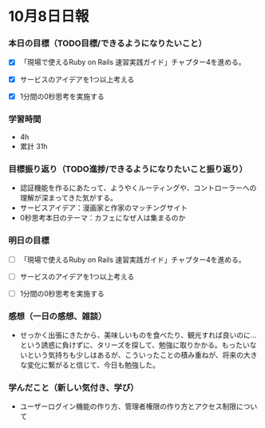 # 10月8日日報

### **本日の目標（TODO目標/できるようになりたいこと）**
* [x] 「現場で使えるRuby on Rails 速習実践ガイド」チャプター4を進める。
* [x] サービスのアイデアを1つ以上考える
* [x] 1分間の0秒思考を実施する


### **学習時間**
* 4h
* 累計 31h

### **目標振り返り（TODO進捗/できるようになりたいこと振り返り）**
* 認証機能を作るにあたって、ようやくルーティングや、コントローラーへの理解が深まってきた気がする。
* サービスアイデア：漫画家と作家のマッチングサイト
* 0秒思考本日のテーマ：カフェになぜ人は集まるのか

### **明日の目標**
* [ ] 「現場で使えるRuby on Rails 速習実践ガイド」チャプター4を進める。
* [ ] サービスのアイデアを1つ以上考える
* [ ] 1分間の0秒思考を実施する


### **感想（一日の感想、雑談）**
* せっかく出張にきたから、美味しいものを食べたり、観光すれば良いのに...という誘惑に負けずに、タリーズを探して、勉強に取りかかる。もったいないという気持ちも少しはあるが、こういったことの積み重ねが、将来の大きな変化に繋がると信じて、今日も勉強した。

### **学んだこと（新しい気付き、学び）**
* ユーザーログイン機能の作り方、管理者権限の作り方とアクセス制限について